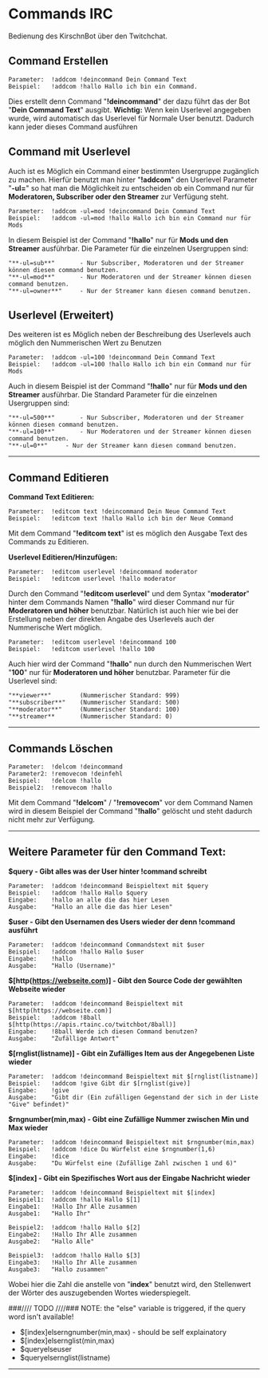 # Commands IRC

Bedienung des KirschnBot über den Twitchchat.

## Command Erstellen

	Parameter:	!addcom !deincommand Dein Command Text
	Beispiel:	!addcom !hallo Hallo ich bin ein Command.

Dies erstellt denn Command "**!deincommand**" der dazu führt das der Bot "**Dein Command Text**" ausgibt.
**Wichtig:** Wenn kein Userlevel angegeben wurde, wird automatisch das Userlevel für Normale User benutzt.
Dadurch kann jeder dieses Command ausführen


## Command mit Userlevel

Auch ist es Möglich ein Command einer bestimmten Usergruppe zugänglich zu machen.
Hierfür benutzt man hinter "**!addcom**" den Userlevel Parameter "**-ul=**" so hat man die Möglichkeit zu entscheiden ob ein Command nur für **Moderatoren, Subscriber oder den Streamer** zur Verfügung steht.

	Parameter:	!addcom -ul=mod !deincommand Dein Command Text
	Beispiel:	!addcom -ul=mod !hallo Hallo ich bin ein Command nur für Mods

In diesem Beispiel ist der Command "**!hallo**" nur für **Mods und den Streamer** ausführbar.
Die Parameter für die einzelnen Usergruppen sind:

	"**-ul=sub**"		- Nur Subscriber, Moderatoren und der Streamer können diesen command benutzen.
	"**-ul=mod**"		- Nur Moderatoren und der Streamer können diesen command benutzen.
	"**-ul=owner**"		- Nur der Streamer kann diesen command benutzen.


## Userlevel (Erweitert)

Des weiteren ist es Möglich neben der Beschreibung des Userlevels auch möglich den Nummerischen Wert zu Benutzen

	Parameter:	!addcom -ul=100 !deincommand Dein Command Text
	Beispiel:	!addcom -ul=100 !hallo Hallo ich bin ein Command nur für Mods

Auch in diesem Beispiel ist der Command "**!hallo**" nur für **Mods und den Streamer** ausführbar.
Die Standard Parameter für die einzelnen Usergruppen sind:

	"**-ul=500**"		- Nur Subscriber, Moderatoren und der Streamer können diesen command benutzen.
	"**-ul=100**"		- Nur Moderatoren und der Streamer können diesen command benutzen.
	"**-ul=0**"		- Nur der Streamer kann diesen command benutzen.

<hr>

## Command Editieren

**Command Text Editieren:**

	Parameter:	!editcom text !deincommand Dein Neue Command Text
	Beispiel:	!editcom text !hallo Hallo ich bin der Neue Command

Mit dem Command "**!editcom text**" ist es möglich den Ausgabe Text des Commands zu Editieren.

**Userlevel Editieren/Hinzufügen:**

	Parameter:	!editcom userlevel !deincommand moderator
	Beispiel:	!editcom userlevel !hallo moderator

Durch den Command "**!editcom userlevel**" und dem Syntax "**moderator**" hinter dem Commands Namen "**!hallo**" wird dieser Command nur für **Moderatoren und höher** benutzbar.
Natürlich ist auch hier wie bei der Erstellung neben der direkten Angabe des Userlevels auch der Nummerische Wert möglich.

	Parameter:	!editcom userlevel !deincommand 100
	Beispiel:	!editcom userlevel !hallo 100

Auch hier wird der Command "**!hallo**" nun durch den Nummerischen Wert "**100**" nur für **Moderatoren und höher** benutzbar.
Parameter für die Userlevel sind:

	"**viewer**"		(Nummerischer Standard: 999)
	"**subscriber**"	(Nummerischer Standard: 500)
	"**moderator**"		(Nummerischer Standard: 100)
	"**streamer**		(Nummerischer Standard: 0)

<hr>

## Commands Löschen

	Parameter:	!delcom !deincommand
	Parameter2:	!removecom !deinfehl
	Beispiel:	!delcom !hallo
	Beispiel2:	!removecom !hallo

Mit dem Command "**!delcom**" / "**!removecom**" vor dem Command Namen wird in diesem Beispiel der Command "**!hallo**" gelöscht und steht dadurch nicht mehr zur Verfügung.

<hr>

## Weitere Parameter für den Command Text:

**$query - Gibt alles was der User hinter !command schreibt**

	Parameter:	!addcom !deincommand Beispieltext mit $query
	Beispiel: 	!addcom !hallo Hallo $query
	Eingabe:	!hallo an alle die das hier Lesen
	Ausgabe:	"Hallo an alle die das hier Lesen"

**$user - Gibt den Usernamen des Users wieder der denn !command ausführt**

	Parameter:	!addcom !deincommand Commandstext mit $user
	Beispiel: 	!addcom !hallo Hallo $user
	Eingabe:	!hallo
	Ausgabe:	"Hallo (Username)"

**$[http(https://webseite.com)] - Gibt den Source Code der gewählten Webseite wieder**

	Parameter:	!addcom !deincommand Beispieltext mit $[http(https://webseite.com)]
	Beispiel: 	!addcom !8ball $[http(https://apis.rtainc.co/twitchbot/8ball)]
	Eingabe:	!8ball Werde ich diesen Command benutzen?
	Ausgabe:	"Zufällige Antwort"

**$[rnglist(listname)] - Gibt ein Zufälliges Item aus der Angegebenen Liste wieder**

	Parameter:	!addcom !deincommand Beispieltext mit $[rnglist(listname)]
	Beispiel: 	!addcom !give Gibt dir $[rnglist(give)]
	Eingabe:	!give
	Ausgabe:	"Gibt dir (Ein zufälligen Gegenstand der sich in der Liste "Give" befindet)"

**$rngnumber(min,max) - Gibt eine Zufällige Nummer zwischen Min und Max wieder**

	Parameter:	!addcom !deincommand Beispieltext mit $rngnumber(min,max)
	Beispiel: 	!addcom !dice Du Würfelst eine $rngnumber(1,6)
	Eingabe:	!dice
	Ausgabe:	"Du Würfelst eine (Zufällige Zahl zwischen 1 und 6)"

**$[index] - Gibt ein Spezifisches Wort aus der Eingabe Nachricht wieder**

	Parameter:	!addcom !deincommand Beispieltext mit $[index]
	Beispiel1: 	!addcom !hallo Hallo $[1]
	Eingabe1:	!Hallo Ihr Alle zusammen
	Ausgabe1:	"Hallo Ihr"

	Beispiel2: 	!addcom !hallo Hallo $[2]
	Eingabe2:	!Hallo Ihr Alle zusammen
	Ausgabe2:	"Hallo Alle"

	Beispiel3: 	!addcom !hallo Hallo $[3]
	Eingabe3:	!Hallo Ihr Alle zusammen
	Ausgabe3:	"Hallo zusammen"

Wobei hier die Zahl die anstelle von "**index**" benutzt wird, den Stellenwert der Wörter des auszugebenden Wortes wiederspiegelt. 

###//// TODO ////###
NOTE: the "else" variable is triggered, if the query word isn't available!

- $[index]elserngnumber(min,max) - should be self explainatory
- $[index]elsernglist(min,max)
- $queryelseuser
- $queryelsernglist(listname)

<hr>
